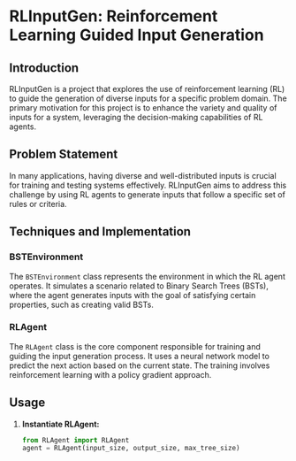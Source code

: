 # RLInputGen: Reinforcement Learning Guided Input Generation

## Introduction
RLInputGen is a project that explores the use of reinforcement learning (RL) to guide the generation of diverse inputs for a specific problem domain. The primary motivation for this project is to enhance the variety and quality of inputs for a system, leveraging the decision-making capabilities of RL agents.

## Problem Statement
In many applications, having diverse and well-distributed inputs is crucial for training and testing systems effectively. RLInputGen aims to address this challenge by using RL agents to generate inputs that follow a specific set of rules or criteria.

## Techniques and Implementation
### BSTEnvironment
The `BSTEnvironment` class represents the environment in which the RL agent operates. It simulates a scenario related to Binary Search Trees (BSTs), where the agent generates inputs with the goal of satisfying certain properties, such as creating valid BSTs.

### RLAgent
The `RLAgent` class is the core component responsible for training and guiding the input generation process. It uses a neural network model to predict the next action based on the current state. The training involves reinforcement learning with a policy gradient approach.

## Usage
1. **Instantiate RLAgent:**
   ```python
   from RLAgent import RLAgent
   agent = RLAgent(input_size, output_size, max_tree_size)
